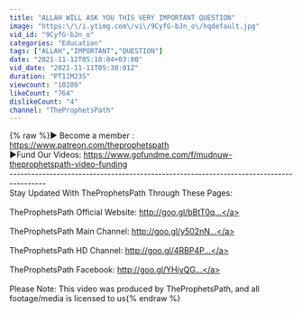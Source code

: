 ```yaml
---
title: "ALLAH WILL ASK YOU THIS VERY IMPORTANT QUESTION"
image: "https:\/\/i.ytimg.com\/vi\/9CyfG-bJn_o\/hqdefault.jpg"
vid_id: "9CyfG-bJn_o"
categories: "Education"
tags: ["ALLAH","IMPORTANT","QUESTION"]
date: "2021-11-12T05:10:04+03:00"
vid_date: "2021-11-11T05:30:01Z"
duration: "PT11M23S"
viewcount: "10209"
likeCount: "764"
dislikeCount: "4"
channel: "TheProphetsPath"
---
```

{% raw %}► Become a member : <a rel="nofollow" target="blank" href="https://www.patreon.com/theprophetspath">https://www.patreon.com/theprophetspath</a><br />►Fund Our Videos: <a rel="nofollow" target="blank" href="https://www.gofundme.com/f/mudnuw-theprophetspath-video-funding">https://www.gofundme.com/f/mudnuw-theprophetspath-video-funding</a><br />----------------------------------------------------------------------------------------<br />Stay Updated With TheProphetsPath Through These Pages:<br /><br />TheProphetsPath Official Website: <a rel="nofollow" target="blank" href="http://goo.gl/bBtT0q​​​​​​​​​​​​​​​​​...">http://goo.gl/bBtT0q​​​​​​​​​​​​​​​​​...</a><br /><br />TheProphetsPath Main Channel: <a rel="nofollow" target="blank" href="http://goo.gl/y502nN​​​​​​​​​​​​​​​​​...">http://goo.gl/y502nN​​​​​​​​​​​​​​​​​...</a><br /><br />TheProphetsPath HD Channel: <a rel="nofollow" target="blank" href="http://goo.gl/4RBP4P​​​​​​​​​​​​​​​​​...">http://goo.gl/4RBP4P​​​​​​​​​​​​​​​​​...</a><br /><br />TheProphetsPath Facebook: <a rel="nofollow" target="blank" href="http://goo.gl/YHiyQG​​​​​​​​​​​​​​​​​...">http://goo.gl/YHiyQG​​​​​​​​​​​​​​​​​...</a><br /><br />Please Note: This video was produced by TheProphetsPath, and all footage/media is licensed to us{% endraw %}

